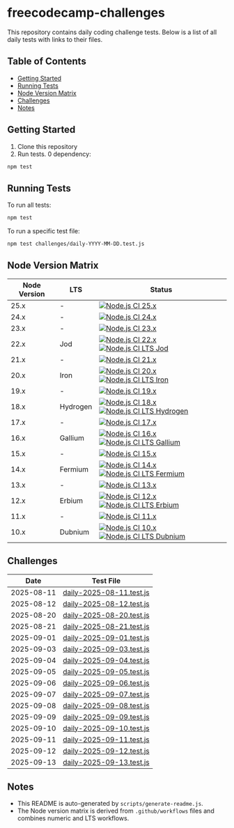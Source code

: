 # freecodecamp-challenges

This repository contains daily coding challenge tests. Below is a list of all daily tests with links to their files.

## Table of Contents
- [Getting Started](#getting-started)
- [Running Tests](#running-tests)
- [Node Version Matrix](#node-version-matrix)
- [Challenges](#challenges)
- [Notes](#notes)

## Getting Started

1. Clone this repository
2. Run tests. 0 dependency:

```bash
npm test
```

## Running Tests

To run all tests:

```bash
npm test
```

To run a specific test file:

```bash
npm test challenges/daily-YYYY-MM-DD.test.js
```

## Node Version Matrix

| Node Version | LTS | Status |
|--------------|-----|--------|
| 25.x | - | [![Node.js CI 25.x](https://github.com/hichxm/freecodecamp-challenges/actions/workflows/test-25.x.yaml/badge.svg)](https://github.com/hichxm/freecodecamp-challenges/actions/workflows/test-25.x.yaml) |
| 24.x | - | [![Node.js CI 24.x](https://github.com/hichxm/freecodecamp-challenges/actions/workflows/test-24.x.yaml/badge.svg)](https://github.com/hichxm/freecodecamp-challenges/actions/workflows/test-24.x.yaml) |
| 23.x | - | [![Node.js CI 23.x](https://github.com/hichxm/freecodecamp-challenges/actions/workflows/test-23.x.yaml/badge.svg)](https://github.com/hichxm/freecodecamp-challenges/actions/workflows/test-23.x.yaml) |
| 22.x | Jod | [![Node.js CI 22.x](https://github.com/hichxm/freecodecamp-challenges/actions/workflows/test-22.x.yaml/badge.svg)](https://github.com/hichxm/freecodecamp-challenges/actions/workflows/test-22.x.yaml) [![Node.js CI LTS Jod](https://github.com/hichxm/freecodecamp-challenges/actions/workflows/test-lts-jod.yaml/badge.svg)](https://github.com/hichxm/freecodecamp-challenges/actions/workflows/test-lts-jod.yaml) |
| 21.x | - | [![Node.js CI 21.x](https://github.com/hichxm/freecodecamp-challenges/actions/workflows/test-21.x.yaml/badge.svg)](https://github.com/hichxm/freecodecamp-challenges/actions/workflows/test-21.x.yaml) |
| 20.x | Iron | [![Node.js CI 20.x](https://github.com/hichxm/freecodecamp-challenges/actions/workflows/test-20.x.yaml/badge.svg)](https://github.com/hichxm/freecodecamp-challenges/actions/workflows/test-20.x.yaml) [![Node.js CI LTS Iron](https://github.com/hichxm/freecodecamp-challenges/actions/workflows/test-lts-iron.yaml/badge.svg)](https://github.com/hichxm/freecodecamp-challenges/actions/workflows/test-lts-iron.yaml) |
| 19.x | - | [![Node.js CI 19.x](https://github.com/hichxm/freecodecamp-challenges/actions/workflows/test-19.x.yaml/badge.svg)](https://github.com/hichxm/freecodecamp-challenges/actions/workflows/test-19.x.yaml) |
| 18.x | Hydrogen | [![Node.js CI 18.x](https://github.com/hichxm/freecodecamp-challenges/actions/workflows/test-18.x.yaml/badge.svg)](https://github.com/hichxm/freecodecamp-challenges/actions/workflows/test-18.x.yaml) [![Node.js CI LTS Hydrogen](https://github.com/hichxm/freecodecamp-challenges/actions/workflows/test-lts-hydrogen.yaml/badge.svg)](https://github.com/hichxm/freecodecamp-challenges/actions/workflows/test-lts-hydrogen.yaml) |
| 17.x | - | [![Node.js CI 17.x](https://github.com/hichxm/freecodecamp-challenges/actions/workflows/test-17.x.yaml/badge.svg)](https://github.com/hichxm/freecodecamp-challenges/actions/workflows/test-17.x.yaml) |
| 16.x | Gallium | [![Node.js CI 16.x](https://github.com/hichxm/freecodecamp-challenges/actions/workflows/test-16.x.yaml/badge.svg)](https://github.com/hichxm/freecodecamp-challenges/actions/workflows/test-16.x.yaml) [![Node.js CI LTS Gallium](https://github.com/hichxm/freecodecamp-challenges/actions/workflows/test-lts-gallium.yaml/badge.svg)](https://github.com/hichxm/freecodecamp-challenges/actions/workflows/test-lts-gallium.yaml) |
| 15.x | - | [![Node.js CI 15.x](https://github.com/hichxm/freecodecamp-challenges/actions/workflows/test-15.x.yaml/badge.svg)](https://github.com/hichxm/freecodecamp-challenges/actions/workflows/test-15.x.yaml) |
| 14.x | Fermium | [![Node.js CI 14.x](https://github.com/hichxm/freecodecamp-challenges/actions/workflows/test-14.x.yaml/badge.svg)](https://github.com/hichxm/freecodecamp-challenges/actions/workflows/test-14.x.yaml) [![Node.js CI LTS Fermium](https://github.com/hichxm/freecodecamp-challenges/actions/workflows/test-lts-fermium.yaml/badge.svg)](https://github.com/hichxm/freecodecamp-challenges/actions/workflows/test-lts-fermium.yaml) |
| 13.x | - | [![Node.js CI 13.x](https://github.com/hichxm/freecodecamp-challenges/actions/workflows/test-13.x.yaml/badge.svg)](https://github.com/hichxm/freecodecamp-challenges/actions/workflows/test-13.x.yaml) |
| 12.x | Erbium | [![Node.js CI 12.x](https://github.com/hichxm/freecodecamp-challenges/actions/workflows/test-12.x.yaml/badge.svg)](https://github.com/hichxm/freecodecamp-challenges/actions/workflows/test-12.x.yaml) [![Node.js CI LTS Erbium](https://github.com/hichxm/freecodecamp-challenges/actions/workflows/test-lts-erbium.yaml/badge.svg)](https://github.com/hichxm/freecodecamp-challenges/actions/workflows/test-lts-erbium.yaml) |
| 11.x | - | [![Node.js CI 11.x](https://github.com/hichxm/freecodecamp-challenges/actions/workflows/test-11.x.yaml/badge.svg)](https://github.com/hichxm/freecodecamp-challenges/actions/workflows/test-11.x.yaml) |
| 10.x | Dubnium | [![Node.js CI 10.x](https://github.com/hichxm/freecodecamp-challenges/actions/workflows/test-10.x.yaml/badge.svg)](https://github.com/hichxm/freecodecamp-challenges/actions/workflows/test-10.x.yaml) [![Node.js CI LTS Dubnium](https://github.com/hichxm/freecodecamp-challenges/actions/workflows/test-lts-dubnium.yaml/badge.svg)](https://github.com/hichxm/freecodecamp-challenges/actions/workflows/test-lts-dubnium.yaml) |


## Challenges

| Date       | Test File                                                       |
|------------|-----------------------------------------------------------------|
| 2025-08-11 | [daily-2025-08-11.test.js](challenges/daily-2025-08-11.test.js) |
| 2025-08-12 | [daily-2025-08-12.test.js](challenges/daily-2025-08-12.test.js) |
| 2025-08-20 | [daily-2025-08-20.test.js](challenges/daily-2025-08-20.test.js) |
| 2025-08-21 | [daily-2025-08-21.test.js](challenges/daily-2025-08-21.test.js) |
| 2025-09-01 | [daily-2025-09-01.test.js](challenges/daily-2025-09-01.test.js) |
| 2025-09-03 | [daily-2025-09-03.test.js](challenges/daily-2025-09-03.test.js) |
| 2025-09-04 | [daily-2025-09-04.test.js](challenges/daily-2025-09-04.test.js) |
| 2025-09-05 | [daily-2025-09-05.test.js](challenges/daily-2025-09-05.test.js) |
| 2025-09-06 | [daily-2025-09-06.test.js](challenges/daily-2025-09-06.test.js) |
| 2025-09-07 | [daily-2025-09-07.test.js](challenges/daily-2025-09-07.test.js) |
| 2025-09-08 | [daily-2025-09-08.test.js](challenges/daily-2025-09-08.test.js) |
| 2025-09-09 | [daily-2025-09-09.test.js](challenges/daily-2025-09-09.test.js) |
| 2025-09-10 | [daily-2025-09-10.test.js](challenges/daily-2025-09-10.test.js) |
| 2025-09-11 | [daily-2025-09-11.test.js](challenges/daily-2025-09-11.test.js) |
| 2025-09-12 | [daily-2025-09-12.test.js](challenges/daily-2025-09-12.test.js) |
| 2025-09-13 | [daily-2025-09-13.test.js](challenges/daily-2025-09-13.test.js) |


## Notes

- This README is auto-generated by `scripts/generate-readme.js`.
- The Node version matrix is derived from `.github/workflows` files and combines numeric and LTS workflows.